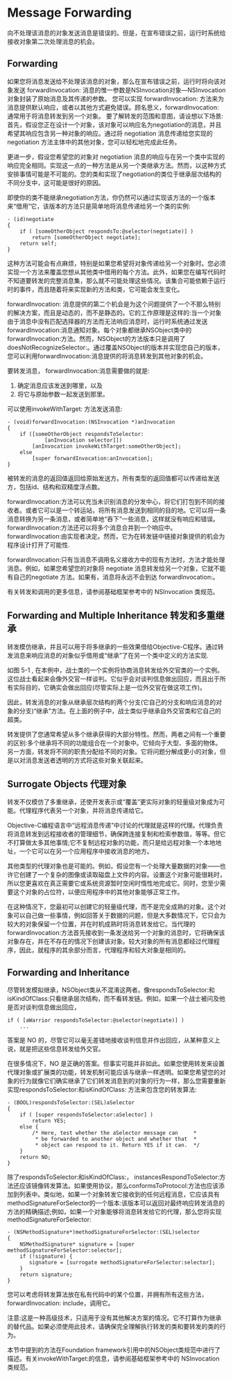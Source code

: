 # Message Forwarding

向不处理该消息的对象发送消息是错误的。但是，在宣布错误之前，运行时系统给接收对象第二次处理消息的机会。

## Forwarding

如果您将消息发送给不处理该消息的对象，那么在宣布错误之前，运行时将向该对象发送 forwardInvocation: 消息的惟一参数是NSInvocation对象—NSInvocation对象封装了原始消息及其传递的参数。
您可以实现 forwardInvocation: 方法来为消息提供默认响应，或者以其他方式避免错误。顾名思义，forwardInvocation: 通常用于将消息转发到另一个对象。
要了解转发的范围和意图，请设想以下场景:首先，假设您正在设计一个对象，该对象可以响应名为negotiation的消息，并且希望其响应包含另一种对象的响应。通过将 negotiation 消息传递给您实现的 negotiation 方法主体中的其他对象，您可以轻松地完成此任务。

更进一步，假设您希望您的对象对 negotiation 消息的响应与在另一个类中实现的响应完全相同。实现这一点的一种方法是从另一个类继承方法。然而，以这种方式安排事情可能是不可能的。您的类和实现了negotiation的类位于继承层次结构的不同分支中，这可能是很好的原因。

即使你的类不能继承negotiation方法，你仍然可以通过实现该方法的一个版本来“借用”它，该版本的方法只是简单地将消息传递给另一个类的实例:

```
- (id)negotiate
{
    if ( [someOtherObject respondsTo:@selector(negotiate)] )
        return [someOtherObject negotiate];
    return self;
}
```

这种方法可能会有点麻烦，特别是如果您希望将对象传递给另一个对象时。您必须实现一个方法来覆盖您想从其他类中借用的每个方法。此外，如果您在编写代码时不知道要转发的完整消息集，那么就不可能处理这些情况。该集合可能依赖于运行时的事件，而且随着将来实现新的方法和类，它可能会发生变化。

forwardInvocation: 消息提供的第二个机会是为这个问题提供了一个不那么特别的解决方案，而且是动态的，而不是静态的。它的工作原理是这样的:当一个对象由于消息中没有匹配选择器的方法而无法响应消息时，运行时系统通过发送forwardInvocation:消息通知对象。每个对象都继承NSObject类中的forwardInvocation:方法。然而，NSObject的方法版本只是调用了doesNotRecognizeSelector:。通过覆盖NSObject的版本并实现您自己的版本，您可以利用forwardInvocation:消息提供的将消息转发到其他对象的机会。

要转发消息， forwardInvocation:消息需要做的就是:
1. 确定消息应该发送到哪里，以及
2. 将它与原始参数一起发送到那里。

可以使用invokeWithTarget: 方法发送消息:

```
- (void)forwardInvocation:(NSInvocation *)anInvocation
{
    if ([someOtherObject respondsToSelector:
            [anInvocation selector]])
        [anInvocation invokeWithTarget:someOtherObject];
    else
        [super forwardInvocation:anInvocation];
}
```

被转发的消息的返回值返回给原始发送方。所有类型的返回值都可以传递给发送方，包括id、结构和双精度浮点数。

forwardInvocation:方法可以充当未识别消息的分发中心，将它们打包到不同的接收者。或者它可以是一个转运站，将所有消息发送到相同的目的地。它可以将一条消息转换为另一条消息，或者简单地“吞下”一些消息，这样就没有响应和错误。forwardInvocation:方法还可以将多个消息合并到一个响应中。forwardInvocation:由实现者决定。然而，它为在转发链中链接对象提供的机会为程序设计打开了可能性.

forwardInvocation:只有当消息不调用名义接收方中的现有方法时，方法才能处理消息。例如，如果您希望您的对象将 negotiate 消息转发给另一个对象，它就不能有自己的negotiate 方法。如果有，消息将永远不会到达 forwardInvocation:。

有关转发和调用的更多信息，请参阅基础框架参考中的 NSInvocation 类规范。


## Forwarding and Multiple Inheritance 转发和多重继承

转发模仿继承，并且可以用于将多继承的一些效果借给Objective-C程序。通过转发消息来响应消息的对象似乎借用或“继承”了在另一个类中定义的方法实现.

如图 5-1 , 在本例中，战士类的一个实例将协商消息转发给外交官类的一个实例。这位战士看起来会像外交官一样谈判。它似乎会对谈判信息做出回应，而且出于所有实际目的，它确实会做出回应(尽管实际上是一位外交官在做这项工作)。

因此，转发消息的对象从继承层次结构的两个分支(它自己的分支和响应消息的对象的分支)“继承”方法。在上面的例子中，战士类似乎继承自外交官类和它自己的超类。

转发提供了您通常希望从多个继承获得的大部分特性。然而，两者之间有一个重要的区别:多个继承将不同的功能组合在一个对象中。它倾向于大型、多面的物体。另一方面，转发将不同的职责分配给不同的对象。它将问题分解成更小的对象，但是以对消息发送者透明的方式将这些对象关联起来。

## Surrogate Objects  代理对象

转发不仅模仿了多重继承，还使开发表示或“覆盖”更实际对象的轻量级对象成为可能。代理程序代表另一个对象，并将消息传递给它。

Objective-C编程语言中“远程消息传递”中讨论的代理就是这样的代理。代理负责将消息转发到远程接收者的管理细节，确保跨连接复制和检索参数值，等等。但它不打算做太多其他事情;它不复制远程对象的功能，而只是给远程对象一个本地地址，一个它可以在另一个应用程序中接收消息的地方。

其他类型的代理对象也是可能的。例如，假设您有一个处理大量数据的对象——也许它创建了一个复杂的图像或读取磁盘上文件的内容。设置这个对象可能很耗时，所以您更喜欢在真正需要它或系统资源暂时空闲时惰性地完成它。同时，您至少需要这个对象的占位符，以便应用程序中的其他对象能够正常工作。

在这种情况下，您最初可以创建它的轻量级代理，而不是完全成熟的对象。这个对象可以自己做一些事情，例如回答关于数据的问题，但是大多数情况下，它只会为较大的对象保留一个位置，并在时机成熟时将消息转发给它。当代理的 forwardInvocation:方法首先接收到一条发送给另一个对象的消息时，它将确保该对象存在，并在不存在的情况下创建该对象。较大对象的所有消息都经过代理程序，因此，就程序的其余部分而言，代理程序和较大对象是相同的。

##  Forwarding and Inheritance

尽管转发模拟继承，NSObject类从不混淆这两者。像respondsToSelector:和isKindOfClass:只看继承层次结构，而不看转发链。例如，如果一个战士被问及他是否对谈判信息做出回应，

```
if ( [aWarrior respondsToSelector:@selector(negotiate)] )
    ...
```

答案是 NO 的，尽管它可以毫无差错地接收谈判信息并作出回应，从某种意义上说，就是把这些信息转发给外交官。

在很多情况下，NO 是正确的答案。但事实可能并非如此。如果您使用转发来设置代理对象或扩展类的功能，转发机制可能应该与继承一样透明。如果您希望您的对象的行为就像它们确实继承了它们转发消息到的对象的行为一样，那么您需要重新实现respondsToSelector:和isKindOfClass: 方法来包含您的转发算法:

```
- (BOOL)respondsToSelector:(SEL)aSelector
{
    if ( [super respondsToSelector:aSelector] )
        return YES;
    else {
        /* Here, test whether the aSelector message can     *
         * be forwarded to another object and whether that  *
         * object can respond to it. Return YES if it can.  */
    }
    return NO;
}
```

除了respondsToSelector:和isKindOfClass:， instancesRespondToSelector:方法还应该镜像转发算法。如果使用协议，那么conformsToProtocol:方法也应该添加到列表中。类似地，如果一个对象转发它接收到的任何远程消息，它应该具有methodSignatureForSelector的一个版本:该版本可以返回对最终响应转发消息的方法的精确描述;例如，如果一个对象能够将消息转发给它的代理，那么您将实现methodSignatureForSelector:

```
- (NSMethodSignature*)methodSignatureForSelector:(SEL)selector
{
    NSMethodSignature* signature = [super methodSignatureForSelector:selector];
    if (!signature) {
       signature = [surrogate methodSignatureForSelector:selector];
    }
    return signature;
}
```

您可以考虑将转发算法放在私有代码中的某个位置，并拥有所有这些方法，forwardInvocation: include，调用它。

注意:这是一种高级技术，只适用于没有其他解决方案的情况。它不打算作为继承的替代品。如果必须使用此技术，请确保完全理解执行转发的类和要转发的类的行为。

本节中提到的方法在Foundation framework引用中的NSObject类规范中进行了描述。有关invokeWithTarget:的信息，请参阅基础框架参考中的 NSInvocation 类规范。